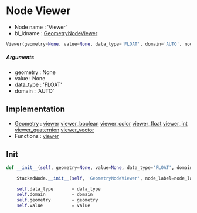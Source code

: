 # Node Viewer

- Node name : 'Viewer'
- bl_idname : [GeometryNodeViewer](https://docs.blender.org/api/current/bpy.types.{bl_idname}.html)


``` python
Viewer(geometry=None, value=None, data_type='FLOAT', domain='AUTO', node_label=None, node_color=None)
```
##### Arguments

- geometry : None
- value : None
- data_type : 'FLOAT'
- domain : 'AUTO'

## Implementation

- [Geometry](/docs/GeoNodes/Geometry.md) : [viewer](/docs/GeoNodes/Geometry.md#viewer) [viewer_boolean](/docs/GeoNodes/Geometry.md#viewer_boolean) [viewer_color](/docs/GeoNodes/Geometry.md#viewer_color) [viewer_float](/docs/GeoNodes/Geometry.md#viewer_float) [viewer_int](/docs/GeoNodes/Geometry.md#viewer_int) [viewer_quaternion](/docs/GeoNodes/Geometry.md#viewer_quaternion) [viewer_vector](/docs/GeoNodes/Geometry.md#viewer_vector)
- Functions : [viewer](/docs/GeoNodes/GeoNodes.md#viewer)

## Init

``` python
def __init__(self, geometry=None, value=None, data_type='FLOAT', domain='AUTO', node_label=None, node_color=None):

    StackedNode.__init__(self, 'GeometryNodeViewer', node_label=node_label, node_color=node_color)

    self.data_type       = data_type
    self.domain          = domain
    self.geometry        = geometry
    self.value           = value
```
